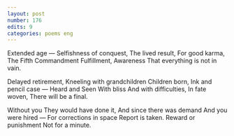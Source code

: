```yaml
---
layout: post
number: 176
edits: 9
categories: poems eng
---
```


Extended age — 
Selfishness of conquest,
The lived result,
For good karma,
The Fifth Commandment 
Fulfillment,
Awareness
That everything is not in vain.
 
Delayed retirement,
Kneeling with grandchildren
Children born,
Ink and pencil case —
Heard and Seen
With bliss 
And with difficulties,
In fate woven,
There will be a final.
 
Without you
They would have done it,
And since there was demand 
And you were hired —
For corrections in space
Report is taken.
Reward or punishment
Not for a minute.

